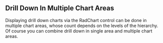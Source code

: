 ## Drill Down In Multiple Chart Areas
Displaying drill down charts via the RadChart control can be done in multiple chart areas, whose count depends on the levels of the hierarchy. Of course you can combine drill down in single area and multiple chart areas.